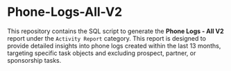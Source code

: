 # Phone-Logs-All-V2
This repository contains the SQL script to generate the **Phone Logs - All V2** report under the `Activity Report` category. This report is designed to provide detailed insights into phone logs created within the last 13 months, targeting specific task objects and excluding prospect, partner, or sponsorship tasks.
